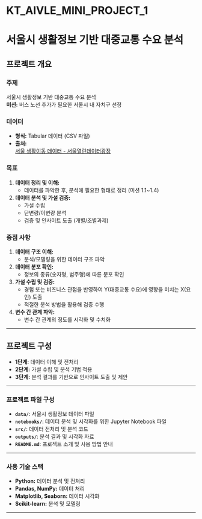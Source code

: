 # KT_AIVLE_MINI_PROJECT_1

# 서울시 생활정보 기반 대중교통 수요 분석

## 프로젝트 개요

### 주제
서울시 생활정보 기반 대중교통 수요 분석  
**미션:** 버스 노선 추가가 필요한 서울시 내 자치구 선정

### 데이터
- **형식:** Tabular 데이터 (CSV 파일)
- **출처:**  
  [서울 생활이동 데이터 - 서울열린데이터광장](https://www.seoul.go.kr/)

### 목표
1. **데이터 정리 및 이해:**  
   - 데이터를 파악한 후, 분석에 필요한 형태로 정리 (미션 1.1~1.4)
2. **데이터 분석 및 가설 검증:**  
   - 가설 수립  
   - 단변량/이변량 분석  
   - 검증 및 인사이트 도출 (개별/조별과제)

### 중점 사항
1. **데이터 구조 이해:**  
   - 분석/모델링을 위한 데이터 구조 파악
2. **데이터 분포 확인:**  
   - 정보의 종류(숫자형, 범주형)에 따른 분포 확인
3. **가설 수립 및 검증:**  
   - 경험 또는 비즈니스 관점을 반영하여 Y(대중교통 수요)에 영향을 미치는 X(요인) 도출  
   - 적절한 분석 방법을 활용해 검증 수행
4. **변수 간 관계 파악:**  
   - 변수 간 관계의 정도를 시각화 및 수치화

---

## 프로젝트 구성

- **1단계:** 데이터 이해 및 전처리  
- **2단계:** 가설 수립 및 분석 기법 적용  
- **3단계:** 분석 결과를 기반으로 인사이트 도출 및 제안  

---

### 프로젝트 파일 구성

- **`data/`**: 서울시 생활정보 데이터 파일  
- **`notebooks/`**: 데이터 분석 및 시각화를 위한 Jupyter Notebook 파일  
- **`src/`**: 데이터 전처리 및 분석 코드  
- **`outputs/`**: 분석 결과 및 시각화 자료  
- **`README.md`**: 프로젝트 소개 및 사용 방법 안내

---

### 사용 기술 스택
- **Python:** 데이터 분석 및 전처리  
- **Pandas, NumPy:** 데이터 처리  
- **Matplotlib, Seaborn:** 데이터 시각화  
- **Scikit-learn:** 분석 및 모델링

---

